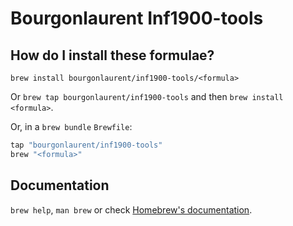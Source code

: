 # Bourgonlaurent Inf1900-tools

## How do I install these formulae?

`brew install bourgonlaurent/inf1900-tools/<formula>`

Or `brew tap bourgonlaurent/inf1900-tools` and then `brew install <formula>`.

Or, in a `brew bundle` `Brewfile`:

```ruby
tap "bourgonlaurent/inf1900-tools"
brew "<formula>"
```

## Documentation

`brew help`, `man brew` or check [Homebrew's documentation](https://docs.brew.sh).
